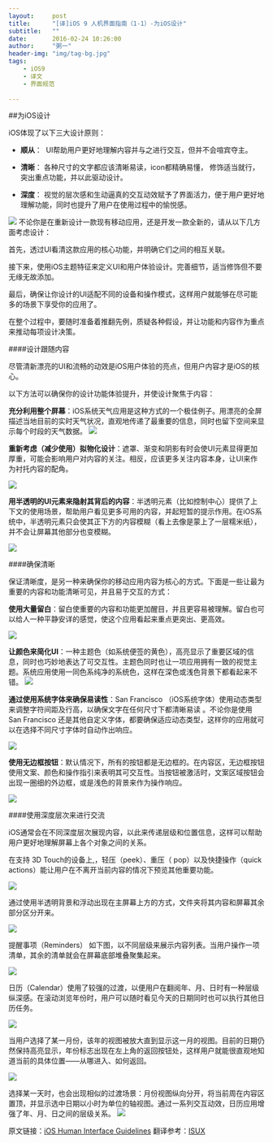 ```yaml
---
layout:     post
title:      "[译]iOS 9 人机界面指南（1-1）-为iOS设计"
subtitle:   ""
date:       2016-02-24 10:26:00
author:     "粥一"
header-img: "img/tag-bg.jpg"
tags:
    - iOS9
    - 译文
    - 界面规范
    
---
```

##为iOS设计

iOS体现了以下三大设计原则：

* **顺从**：  UI帮助用户更好地理解内容并与之进行交互，但并不会喧宾夺主。

* **清晰**： 各种尺寸的文字都应该清晰易读，icon都精确易懂， 修饰适当就行，突出重点功能，并以此驱动设计。

* **深度**： 视觉的层次感和生动逼真的交互动效赋予了界面活力，便于用户更好地理解功能，同时也提升了用户在使用过程中的愉悦感。

![](http://upload-images.jianshu.io/upload_images/674139-3094018b10685428.png?imageMogr2/auto-orient/strip%7CimageView2/2/w/1240)
不论你是在重新设计一款现有移动应用，还是开发一款全新的，请从以下几方面考虑设计：

首先，透过UI看清这款应用的核心功能，并明确它们之间的相互关联。

接下来，使用iOS主题特征来定义UI和用户体验设计。完善细节，适当修饰但不要无缘无故添加。

最后，确保让你设计的UI适配不同的设备和操作模式，这样用户就能够在尽可能多的场景下享受你的应用了。

在整个过程中，要随时准备着推翻先例，质疑各种假设，并让功能和内容作为重点来推动每项设计决策。


####设计跟随内容

尽管清新漂亮的UI和流畅的动效是iOS用户体验的亮点，但用户内容才是iOS的核心。

以下方法可以确保你的设计功能体验提升，并使设计聚焦于内容：

**充分利用整个屏幕**：iOS系统天气应用是这种方式的一个极佳例子。用漂亮的全屏描述当地目前的实时天气状况，直观地传递了最重要的信息，同时也留下空间来显示每个时段的天气数据。
![](http://upload-images.jianshu.io/upload_images/674139-7bb6332fc257035b.png?imageMogr2/auto-orient/strip%7CimageView2/2/w/1240)

**重新考虑（减少使用）拟物化设计**：遮罩、渐变和阴影有时会使UI元素显得更加厚重，可能会影响用户对内容的关注。相反，应该更多关注内容本身，让UI来作为衬托内容的配角。

![](http://upload-images.jianshu.io/upload_images/674139-58a9d2c4f7588d77.png?imageMogr2/auto-orient/strip%7CimageView2/2/w/1240)

**用半透明的UI元素来隐射其背后的内容**：半透明元素（比如控制中心）提供了上下文的使用场景，帮助用户看见更多可用的内容，并起短暂的提示作用。在iOS系统中，半透明元素只会使其正下方的内容模糊（看上去像是蒙上了一层糯米纸），并不会让屏幕其他部分也变模糊。

![](http://upload-images.jianshu.io/upload_images/674139-a6ca53adaf22de8f.png?imageMogr2/auto-orient/strip%7CimageView2/2/w/1240)

####确保清晰

保证清晰度，是另一种来确保你的移动应用内容为核心的方式。下面是一些让最为重要的内容和功能清晰可见，并且易于交互的方式： 

**使用大量留白**：留白使重要的内容和功能更加醒目，并且更容易被理解。留白也可以给人一种平静安详的感觉，使这个应用看起来重点更突出、更高效。

![](http://upload-images.jianshu.io/upload_images/674139-713868f57113ef36.png?imageMogr2/auto-orient/strip%7CimageView2/2/w/1240)

**让颜色来简化UI**：一种主题色（如系统便签的黄色），高亮显示了重要区域的信息，同时也巧妙地表达了可交互性。主题色同时也让一项应用拥有一致的视觉主题。系统应用使用一同色系纯净的系统色，这样在深色或浅色背景下都看起来不错。
![](http://upload-images.jianshu.io/upload_images/674139-9aec7b44a9eb76ca.png?imageMogr2/auto-orient/strip%7CimageView2/2/w/1240)

**通过使用系统字体来确保易读性**：San Francisco （iOS系统字体）使用动态类型来调整字符间距及行高，以确保文字在任何尺寸下都清晰易读 。不论你是使用San Francisco 还是其他自定义字体，都要确保适应动态类型，这样你的应用就可以在选择不同尺寸字体时自动作出响应。

![](http://upload-images.jianshu.io/upload_images/674139-61681491ba268b9d.png?imageMogr2/auto-orient/strip%7CimageView2/2/w/1240)

**使用无边框按钮**：默认情况下，所有的按钮都是无边框的。在内容区，无边框按钮使用文案、颜色和操作指引来表明其可交互性。当按钮被激活时，文案区域按钮会出现一圈细的外边框，或是浅色的背景来作为操作响应。

![](http://upload-images.jianshu.io/upload_images/674139-b608ab15aa792efb.png?imageMogr2/auto-orient/strip%7CimageView2/2/w/1240)

####使用深度层次来进行交流

iOS通常会在不同深度层次展现内容，以此来传递层级和位置信息，这样可以帮助用户更好地理解屏幕上各个对象之间的关系。

在支持 3D Touch的设备上,，轻压（peek）、重压（ pop）以及快捷操作（quick actions）能让用户在不离开当前内容的情况下预览其他重要功能。

![](http://upload-images.jianshu.io/upload_images/674139-f602281eaea7902e.png?imageMogr2/auto-orient/strip%7CimageView2/2/w/1240)

通过使用半透明背景和浮动出现在主屏幕上方的方式，文件夹将其内容和屏幕其余部分区分开来。

![](http://upload-images.jianshu.io/upload_images/674139-b97f5a9245db41f9.png?imageMogr2/auto-orient/strip%7CimageView2/2/w/1240)

提醒事项（Reminders） 如下图，以不同层级来展示内容列表。当用户操作一项清单，其余的清单就会在屏幕底部堆叠聚集起来。


![](http://upload-images.jianshu.io/upload_images/674139-fc5f575ca8d29048.png?imageMogr2/auto-orient/strip%7CimageView2/2/w/1240)

日历（Calendar）使用了较强的过渡，以便用户在翻阅年、月、日时有一种层级纵深感。在滚动浏览年份时，用户可以随时看见今天的日期同时也可以执行其他日历任务。

![](http://upload-images.jianshu.io/upload_images/674139-1176633a9cad95d4.png?imageMogr2/auto-orient/strip%7CimageView2/2/w/1240)

当用户选择了某一月份，该年的视图被放大直到显示这一月的视图。目前的日期仍然保持高亮显示，年份标志出现在左上角的返回按钮处，这样用户就能很直观地知道当前的具体位置——从哪进入、如何返回。

![](http://upload-images.jianshu.io/upload_images/674139-24c76ca4f7cc19d0.png?imageMogr2/auto-orient/strip%7CimageView2/2/w/1240)

选择某一天时，也会出现相似的过渡场景：月份视图纵向分开，将当前周在内容区置顶，并显示选中日期以小时为单位的轴视图。通过一系列交互动效，日历应用增强了年、月、日之间的层级关系。
![](http://upload-images.jianshu.io/upload_images/674139-d8566abe2288894f.png?imageMogr2/auto-orient/strip%7CimageView2/2/w/1240)

原文链接：[iOS Human Interface Guidelines](https://developer.apple.com/library/ios/documentation/UserExperience/Conceptual/MobileHIG/index.html#//apple_ref/doc/uid/TP40006556-CH66-SW1)
翻译参考：[ISUX](http://isux.tencent.com/ios9-guideline-ch1.html)